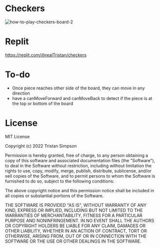 # Checkers
![how-to-play-checkers-board-2](https://user-images.githubusercontent.com/75189508/218342850-a0bef8cb-abb7-4643-b5dd-2454ff331cd6.jpg)

# Replit
https://replit.com/@realTristan/checkers

# To-do
- Once piece reaches other side of the board, they can move in any direction
- have a canMoveForward and canMoveBack to detect if the piece is at the top or bottom of the board

# License
MIT License

Copyright (c) 2022 Tristan Simpson

Permission is hereby granted, free of charge, to any person obtaining a copy
of this software and associated documentation files (the "Software"), to deal
in the Software without restriction, including without limitation the rights
to use, copy, modify, merge, publish, distribute, sublicense, and/or sell
copies of the Software, and to permit persons to whom the Software is
furnished to do so, subject to the following conditions:

The above copyright notice and this permission notice shall be included in all
copies or substantial portions of the Software.

THE SOFTWARE IS PROVIDED "AS IS", WITHOUT WARRANTY OF ANY KIND, EXPRESS OR
IMPLIED, INCLUDING BUT NOT LIMITED TO THE WARRANTIES OF MERCHANTABILITY,
FITNESS FOR A PARTICULAR PURPOSE AND NONINFRINGEMENT. IN NO EVENT SHALL THE
AUTHORS OR COPYRIGHT HOLDERS BE LIABLE FOR ANY CLAIM, DAMAGES OR OTHER
LIABILITY, WHETHER IN AN ACTION OF CONTRACT, TORT OR OTHERWISE, ARISING FROM,
OUT OF OR IN CONNECTION WITH THE SOFTWARE OR THE USE OR OTHER DEALINGS IN THE
SOFTWARE.
